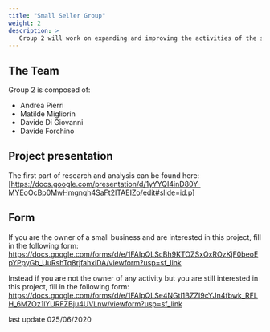 ```yaml
---
title: "Small Seller Group"
weight: 2
description: >
   Group 2 will work on expanding and improving the activities of the small operator
---
```




## The Team

Group 2 is composed of:

* Andrea Pierri  
* Matilde Migliorin
* Davide Di Giovanni
* Davide Forchino



## Project presentation
The first part of research and analysis can be found here: [https://docs.google.com/presentation/d/1yYYQI4inD80Y-MYEoOcBp0MwHmgnqh4SaFt2ITAEIZo/edit#slide=id.p]



## Form
If you are the owner of a small business and are interested in this project, fill in the following form: 
https://docs.google.com/forms/d/e/1FAIpQLScBh9KTOZSxQxROzKjF0beoEpYPpyGb_UuRshTq8rjfahxiDA/viewform?usp=sf_link

Instead if you are not the owner of any activity but you are still interested in this project, fill in the following form:
https://docs.google.com/forms/d/e/1FAIpQLSe4NGtl1BZZI9cYJn4fbwk_RFLH_6MZOz1lYURFZBju4UVLnw/viewform?usp=sf_link

last update 025/06/2020
